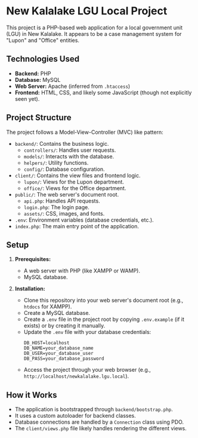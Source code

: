 # New Kalalake LGU Local Project

This project is a PHP-based web application for a local government unit (LGU) in New Kalalake. It appears to be a case management system for "Lupon" and "Office" entities.

## Technologies Used

*   **Backend:** PHP
*   **Database:** MySQL
*   **Web Server:** Apache (inferred from `.htaccess`)
*   **Frontend:** HTML, CSS, and likely some JavaScript (though not explicitly seen yet).

## Project Structure

The project follows a Model-View-Controller (MVC) like pattern:

*   `backend/`: Contains the business logic.
    *   `controllers/`: Handles user requests.
    *   `models/`: Interacts with the database.
    *   `helpers/`: Utility functions.
    *   `config/`: Database configuration.
*   `client/`: Contains the view files and frontend logic.
    *   `lupon/`: Views for the Lupon department.
    *   `office/`: Views for the Office department.
*   `public/`: The web server's document root.
    *   `api.php`: Handles API requests.
    *   `login.php`: The login page.
    *   `assets/`: CSS, images, and fonts.
*   `.env`: Environment variables (database credentials, etc.).
*   `index.php`: The main entry point of the application.

## Setup

1.  **Prerequisites:**
    *   A web server with PHP (like XAMPP or WAMP).
    *   MySQL database.

2.  **Installation:**
    *   Clone this repository into your web server's document root (e.g., `htdocs` for XAMPP).
    *   Create a MySQL database.
    *   Create a `.env` file in the project root by copying `.env.example` (if it exists) or by creating it manually.
    *   Update the `.env` file with your database credentials:
        ```
        DB_HOST=localhost
        DB_NAME=your_database_name
        DB_USER=your_database_user
        DB_PASS=your_database_password
        ```
    *   Access the project through your web browser (e.g., `http://localhost/newkalalake.lgu.local`).

## How it Works

*   The application is bootstrapped through `backend/bootstrap.php`.
*   It uses a custom autoloader for backend classes.
*   Database connections are handled by a `Connection` class using PDO.
*   The `client/views.php` file likely handles rendering the different views.
